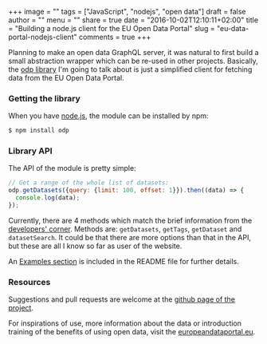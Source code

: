 +++
image = ""
tags = ["JavaScript", "nodejs", "open data"]
draft = false
author = ""
menu = ""
share = true
date = "2016-10-02T12:10:11+02:00"
title = "Building a node.js client for the EU Open Data Portal"
slug = "eu-data-portal-nodejs-client"
comments = true
+++

Planning to make an open data GraphQL server, it was natural to first build a small abstraction wrapper which can be re-used in other projects. Basically, the [odp library][1] I'm going to talk about is just a simplified client for fetching data from the EU Open Data Portal.

### Getting the library

When you have [node.js][2], the module can be installed by npm:

```bash
$ npm install odp
```

### Library API

The API of the module is pretty simple:

```js
// Get a range of the whole list of datasets:
odp.getDatasets({query: {limit: 100, offset: 1}}).then((data) => {
  console.log(data);
});
```

Currently, there are 4 methods which match the brief information from the [developers' corner][3]. Methods are: `getDatasets`, `getTags`, `getDataset` and `datasetSearch`. It could be that there are more options than that in the API, but these are all I know so far as user of the website.

An [Examples section][4] is included in the README file for further details.

### Resources

Suggestions and pull requests are welcome at the [github page of the project][5].

For inspirations of use, more information about the data or introduction training of the benefits of using open data, visit the [europeandataportal.eu][6].

[1]: https://www.npmjs.com/package/odp
[2]: https://nodejs.org/en/
[3]: https://data.europa.eu/euodp/en/developerscorner
[4]: https://github.com/kalinchernev/odp/blob/master/README.md#examples
[5]: https://github.com/kalinchernev/odp
[6]: https://www.europeandataportal.eu/
